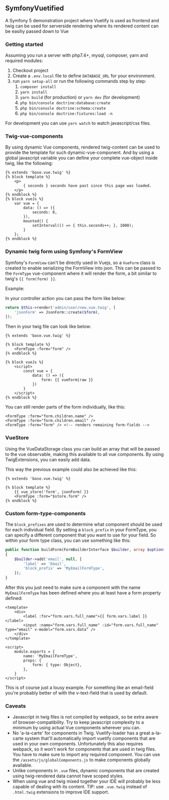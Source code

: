 ## SymfonyVuetified

A Symfony 5 demonstration project where Vuetify is used as frontend and twig can be used for
serverside rendering where its rendered content can be easiliy passed down to Vue


### Getting started

Assuming you run a server with php7.4+, mysql, composer, yarn and required modules:

1) Checkout project
2) Create a `.env.local` file to define `DATABASE_URL` for your environment.
3) run `yarn setup-all` or run the following commands step by step:
    1) `composer install`  
    2) `yarn install`  
    3) `yarn build` (for production) or `yarn dev` (for development)  
    4) `php bin/console doctrine:database:create`  
    5) `php bin/console doctrine:schema:create`  
    6) `php bin/console doctrine:fixtures:load -n`

For development you can use `yarn watch` to watch javascript/css files.


### Twig-vue-components

By using dynamic Vue components, rendered twig-content can be used to provide
the template for such dynamic-vue-component. And by using a global javascript
variable you can define your complete vue-object inside twig, like the
following:

```
{% extends 'base.vue.twig' %}
{% block template %}
    <p>
        { seconds } seconds have past since this page was loaded.
    </p>
{% endblock %}
{% block vueJs %}
    var vue = {
        data: () => ({
            seconds: 0,
        }),
        mounted() {
            setInterval(() => { this.seconds++; }, 1000);
        }
    };
{% endblock %}
```


### Dynamic twig form using Symfony's FormView

Symfony's `FormView` can't be directly used in Vuejs, so a `VueForm` class is created to enable serializing the FormView into json.
This can be passed to the `FormType` vue-component where it will render the form, a bit similar to twig's `{{ form(form) }}`.

Example:

In your controller action you can pass the form like below:

```php
return $this->render('admin/user/new.vue.twig', [
    'jsonForm' => JsonForm::create($form),
]);
```
Then in your twig file can look like below:
```twig
{% extends 'base.vue.twig' %}

{% block template %}
    <FormType :form="form" />
{% endblock %}

{% block vueJs %}
    <script>
        const vue = {
            data: () => ({
                form: {{ vueForm|raw }}
            })
        }
    </script>
{% endblock %}
```

You can still render parts of the form individually, like this:
```vue
<FormType :form="form.children.name" />
<FormType :form="form.children.email" />
<FormType :form="form" /> <!-- renders remaining form-fields -->
```

### VueStore

Using the VueDataStorage class you can build an array that will be passed
to the vue observable, making this available to all vue components.
By using TwigExtensions, you can easily add data. 

This way the previous example could also be achieved like this:

```
{% extends 'base.vue.twig' %}

{% block template %}
    {{ vue_store('form', jsonForm) }}
    <FormType :form="$store.form" />
{% endblock %}
```


### Custom form-type-components

The `block_prefixes` are used to determine what component should be used for each individual field. 
By setting a `block_prefix` in your FormType, you can specify a different component that you want to use for your
field. So within your form type class, you can use something like this:
```php
public function buildForm(FormBuilderInterface $builder, array $options): void
{
    $builder->add('email', null, [
        'label' => 'Email',
        'block_prefix' => 'MyEmailFormType',
    ]);
}
```

After this you just need to make sure a component with the name `MyEmailFormType` has been defined where you at least
have a form property defined:
```vue
<template>
    <div>
        <label :for="form.vars.full_name">{{ form.vars.label }}</label>
        <input :name="form.vars.full_name" :id="form.vars.full_name" type="email" v-model="form.vars.data" />
    </div>
</template>

<script>
    module.exports = {
        name: 'MyEmailFormType',
        props: {
            form: { type: Object},
        },
    }
</script>
```

This is of course just a lousy example. For something like an email-field you're probably better of with the
v-text-field that is used by default.

### Caveats
* Javascript in twig files is not compiled by webpack, so be extra aware of browser-compatibility.
Try to keep javascript complexity to a minimum by using actual Vue components wherever you can.
* No 'a-la-carte' for components in Twig. 
Vuetify-loader has a great a-la-carte system that'll automatically import vuetify components that are used in
your own components. Unfortunately this also requires webpack, so it won't work for components that are used
in twig files. You have to make sure to import any required component. You can use the `/assets/js/globalComponents.js`
to make components globally available.
* Unlike components in `.vue` files, dynamic components that are created using twig-rendered data cannot
have scoped styles.
* When using vue and twig mixed together your IDE will probably be less capable of dealing with its content.
  TIP: use `.vue.twig` instead of `.html.twig` extensions to improve IDE support.